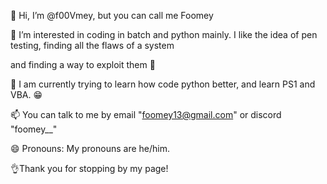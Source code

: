 👋 Hi, I’m @f00Vmey, but you can call me Foomey

👀 I’m interested in coding in batch and python mainly. I like the idea of pen testing, finding all the flaws of a system

and finding a way to exploit them 🤖

📕 I am currently trying to learn how code python better, and learn PS1 and VBA. 😁

📫 You can talk to me by email "foomey13@gmail.com" or discord "foomey__"

😄 Pronouns: My pronouns are he/him.

👌Thank you for stopping by my page!

<!---
f00Vmey/f00Vmey is a ✨ special ✨ repository because its `README.md` (this file) appears on your GitHub profile.
You can click the Preview link to take a look at your changes.
--->
